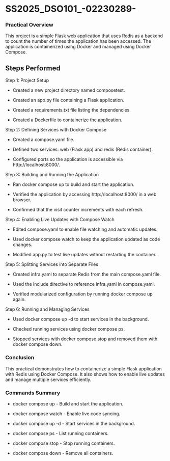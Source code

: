 # SS2025_DSO101_-02230289-

### Practical Overview

This project is a simple Flask web application that uses Redis as a backend to count the number of times the application has been accessed. The application is containerized using Docker and managed using Docker Compose.

## Steps Performed

Step 1: Project Setup

- Created a new project directory named composetest.

- Created an app.py file containing a Flask application.

- Created a requirements.txt file listing the dependencies.

- Created a Dockerfile to containerize the application.

Step 2: Defining Services with Docker Compose

- Created a compose.yaml file.

- Defined two services: web (Flask app) and redis (Redis container).

- Configured ports so the application is accessible via http://localhost:8000/.

Step 3: Building and Running the Application

- Ran docker compose up to build and start the application.

- Verified the application by accessing http://localhost:8000/ in a web browser.

- Confirmed that the visit counter increments with each refresh.

Step 4: Enabling Live Updates with Compose Watch

- Edited compose.yaml to enable file watching and automatic updates.

- Used docker compose watch to keep the application updated as code changes.

- Modified app.py to test live updates without restarting the container.

Step 5: Splitting Services into Separate Files

- Created infra.yaml to separate Redis from the main compose.yaml file.

- Used the include directive to reference infra.yaml in compose.yaml.

- Verified modularized configuration by running docker compose up again.

Step 6: Running and Managing Services

- Used docker compose up -d to start services in the background.

- Checked running services using docker compose ps.

- Stopped services with docker compose stop and removed them with docker compose down.

### Conclusion

This practical demonstrates how to containerize a simple Flask application with Redis using Docker Compose. It also shows how to enable live updates and manage multiple services efficiently.

### Commands Summary

- docker compose up - Build and start the application.

- docker compose watch - Enable live code syncing.

- docker compose up -d - Start services in the background.

- docker compose ps - List running containers.

- docker compose stop - Stop running containers.

- docker compose down - Remove all containers.
